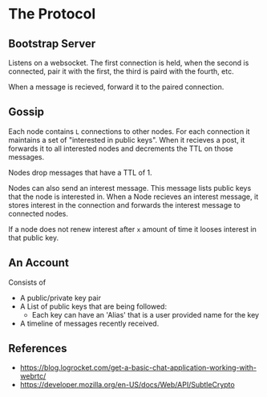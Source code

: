 
# The Protocol

## Bootstrap Server
Listens on a websocket. The first connection is held, when the second is connected, pair it with the first, the third is paird with the fourth, etc.

When a message is recieved, forward it to the paired connection.

## Gossip

Each node contains `L` connections to other nodes. For each connection it maintains a set of "interested in public keys". When it recieves a post, it forwards it to all interested nodes and decrements the TTL on those messages.

Nodes drop messages that have a TTL of 1.

Nodes can also send an interest message. This message lists public keys that the node is interested in.
When a Node recieves an interest message, it stores interest in the connection and forwards the interest message to connected nodes.

If a node does not renew interest after `x` amount of time it looses interest in that public key.

## An Account
Consists of
- A public/private key pair
- A List of public keys that are being followed:
    - Each key can have an 'Alias' that is a user provided name for the key
- A timeline of messages recently received.

## References

- https://blog.logrocket.com/get-a-basic-chat-application-working-with-webrtc/
- https://developer.mozilla.org/en-US/docs/Web/API/SubtleCrypto

